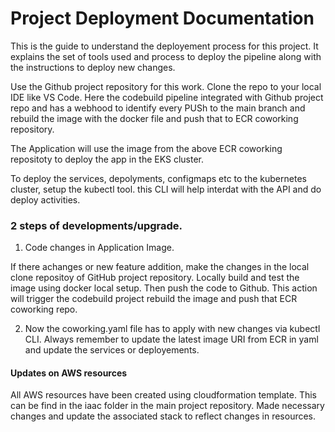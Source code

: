 # Project Deployment Documentation

This is the guide to understand the deployement process for this project. It explains the set of tools used and process to deploy the pipeline along with the instructions to deploy new changes.

Use the Github project repository for this work. Clone the repo to your local IDE like VS Code. Here the codebuild pipeline integrated with Github project repo and has a webhood to identify every PUSh to the main branch and rebuild the image with the docker file and push that to ECR coworking repository.

The Application will use the image from the above ECR coworking repositoty to deploy the app in the EKS cluster.

To deploy the services, depolyments, configmaps etc to the kubernetes cluster, setup the kubectl tool. this CLI will help interdat with the API and do deploy activities.

### 2 steps of developments/upgrade.

1. Code changes in Application Image.

If there achanges or new feature addition, make the changes in the local clone repositoy of GitHub project repository. Locally build and test the image using docker local setup. Then push the code to Github. This action will trigger the codebuild project rebuild the image and push that ECR coworking repo. 

2. Now the coworking.yaml file has to apply with new changes via kubectl CLI. Always remember to update the latest image URI from ECR in yaml and update the services or deployements.

#### Updates on AWS resources
All AWS resources have been created using cloudformation template. This can be find in the iaac folder in the main project repository. Made necessary changes and update the associated stack to reflect changes in resources.